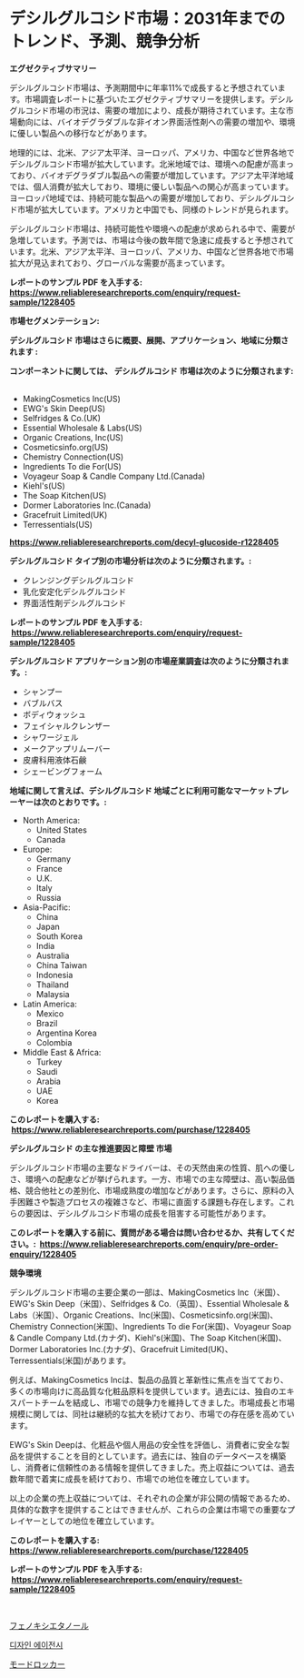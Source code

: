 <p><h1>デシルグルコシド市場：2031年までのトレンド、予測、競争分析</h1></p><p><strong>エグゼクティブサマリー</strong></p>
<p><p>デシルグルコシド市場は、予測期間中に年率11%で成長すると予想されています。市場調査レポートに基づいたエグゼクティブサマリーを提供します。デシルグルコシド市場の市況は、需要の増加により、成長が期待されています。主な市場動向には、バイオデグラダブルな非イオン界面活性剤への需要の増加や、環境に優しい製品への移行などがあります。</p><p>地理的には、北米、アジア太平洋、ヨーロッパ、アメリカ、中国など世界各地でデシルグルコシド市場が拡大しています。北米地域では、環境への配慮が高まっており、バイオデグラダブル製品への需要が増加しています。アジア太平洋地域では、個人消費が拡大しており、環境に優しい製品への関心が高まっています。ヨーロッパ地域では、持続可能な製品への需要が増加しており、デシルグルコシド市場が拡大しています。アメリカと中国でも、同様のトレンドが見られます。</p><p>デシルグルコシド市場は、持続可能性や環境への配慮が求められる中で、需要が急増しています。予測では、市場は今後の数年間で急速に成長すると予想されています。北米、アジア太平洋、ヨーロッパ、アメリカ、中国など世界各地で市場拡大が見込まれており、グローバルな需要が高まっています。</p></p>
<p><strong>レポートのサンプル PDF を入手する: <a href="https://www.reliableresearchreports.com/enquiry/request-sample/1228405">https://www.reliableresearchreports.com/enquiry/request-sample/1228405</a></strong></p>
<p><strong>市場セグメンテーション:</strong></p>
<p><strong> デシルグルコシド 市場はさらに概要、展開、アプリケーション、地域に分類されます :</strong></p>
<p><strong>コンポーネントに関しては、 デシルグルコシド 市場は次のように分類されます: &nbsp;</strong></p>
<p><ul><li>MakingCosmetics Inc(US)</li><li>EWG's Skin Deep(US)</li><li>Selfridges & Co.(UK)</li><li>Essential Wholesale & Labs(US)</li><li>Organic Creations, Inc(US)</li><li>Cosmeticsinfo.org(US)</li><li>Chemistry Connection(US)</li><li>Ingredients To die For(US)</li><li>Voyageur Soap & Candle Company Ltd.(Canada)</li><li>Kiehl's(US)</li><li>The Soap Kitchen(US)</li><li>Dormer Laboratories Inc.(Canada)</li><li>Gracefruit Limited(UK)</li><li>Terressentials(US)</li></ul></p>
<p><strong><a href="https://www.reliableresearchreports.com/decyl-glucoside-r1228405">https://www.reliableresearchreports.com/decyl-glucoside-r1228405</a></strong></p>
<p><strong> デシルグルコシド タイプ別の市場分析は次のように分類されます。:</strong></p>
<p><ul><li>クレンジングデシルグルコシド</li><li>乳化安定化デシルグルコシド</li><li>界面活性剤デシルグルコシド</li></ul></p>
<p><strong>レポートのサンプル PDF を入手する: &nbsp;<a href="https://www.reliableresearchreports.com/enquiry/request-sample/1228405">https://www.reliableresearchreports.com/enquiry/request-sample/1228405</a></strong></p>
<p><strong> デシルグルコシド アプリケーション別の市場産業調査は次のように分類されます。:</strong></p>
<p><ul><li>シャンプー</li><li>バブルバス</li><li>ボディウォッシュ</li><li>フェイシャルクレンザー</li><li>シャワージェル</li><li>メークアップリムーバー</li><li>皮膚科用液体石鹸</li><li>シェービングフォーム</li></ul></p>
<p><strong>地域に関して言えば、デシルグルコシド 地域ごとに利用可能なマーケットプレーヤーは次のとおりです。:</strong></p>
<p><ul>
    <li>
        North America:
        <ul>
            <li>United States</li>
            <li>Canada</li>
        </ul>
    </li>
    <li>
        Europe:
        <ul>
            <li>Germany</li>
            <li>France</li>
            <li>U.K.</li>
            <li>Italy</li>
            <li>Russia</li>
        </ul>
    </li>
    <li>
        Asia-Pacific:
        <ul>
            <li>China</li>
            <li>Japan</li>
            <li>South Korea</li>
            <li>India</li>
            <li>Australia</li>
            <li>China Taiwan</li>
            <li>Indonesia</li>
            <li>Thailand</li>
            <li>Malaysia</li>
        </ul>
    </li>
    <li>
        Latin America:
        <ul>
            <li>Mexico</li>
            <li>Brazil</li>
            <li>Argentina Korea</li>
            <li>Colombia</li>
        </ul>
    </li>
    <li>
        Middle East & Africa:
        <ul>
            <li>Turkey</li>
            <li>Saudi</li>
            <li>Arabia</li>
            <li>UAE</li>
            <li>Korea</li>
        </ul>
    </li>
    </ul></p>
<p><strong>このレポートを購入する: &nbsp;<a href="https://www.reliableresearchreports.com/purchase/1228405">https://www.reliableresearchreports.com/purchase/1228405</a></strong></p>
<p><strong>デシルグルコシド の主な推進要因と障壁 市場</strong></p>
<p><p>デシルグルコシド市場の主要なドライバーは、その天然由来の性質、肌への優しさ、環境への配慮などが挙げられます。一方、市場での主な障壁は、高い製品価格、競合他社との差別化、市場成熟度の増加などがあります。さらに、原料の入手困難さや製造プロセスの複雑さなど、市場に直面する課題も存在します。これらの要因は、デシルグルコシド市場の成長を阻害する可能性があります。</p></p>
<p><strong>このレポートを購入する前に、質問がある場合は問い合わせるか、共有してください。:&nbsp; <a href="https://www.reliableresearchreports.com/enquiry/pre-order-enquiry/1228405">https://www.reliableresearchreports.com/enquiry/pre-order-enquiry/1228405</a></strong></p>
<p><strong>競争環境</strong></p>
<p><p>デシルグルコシド市場の主要企業の一部は、MakingCosmetics Inc（米国）、EWG's Skin Deep（米国）、Selfridges & Co.（英国）、Essential Wholesale & Labs（米国）、Organic Creations、Inc(米国)、Cosmeticsinfo.org(米国)、Chemistry Connection(米国)、Ingredients To die For(米国)、Voyageur Soap & Candle Company Ltd.(カナダ)、Kiehl's(米国)、The Soap Kitchen(米国)、Dormer Laboratories Inc.(カナダ)、Gracefruit Limited(UK)、Terressentials(米国)があります。</p><p>例えば、MakingCosmetics Incは、製品の品質と革新性に焦点を当てており、多くの市場向けに高品質な化粧品原料を提供しています。過去には、独自のエキスパートチームを結成し、市場での競争力を維持してきました。市場成長と市場規模に関しては、同社は継続的な拡大を続けており、市場での存在感を高めています。</p><p>EWG's Skin Deepは、化粧品や個人用品の安全性を評価し、消費者に安全な製品を提供することを目的としています。過去には、独自のデータベースを構築し、消費者に信頼性のある情報を提供してきました。売上収益については、過去数年間で着実に成長を続けており、市場での地位を確立しています。</p><p>以上の企業の売上収益については、それぞれの企業が非公開の情報であるため、具体的な数字を提供することはできませんが、これらの企業は市場での重要なプレイヤーとしての地位を確立しています。</p></p>
<p><strong>このレポートを購入する: &nbsp; <a href="https://www.reliableresearchreports.com/purchase/1228405">https://www.reliableresearchreports.com/purchase/1228405</a></strong></p>
<p><strong>レポートのサンプル PDF を入手する: &nbsp;<a href="https://www.reliableresearchreports.com/enquiry/request-sample/1228405">https://www.reliableresearchreports.com/enquiry/request-sample/1228405</a></strong><strong></strong></p>
<p>&nbsp;</p>
<p><p><a href="https://medium.com/@austinjames1907/%E3%83%95%E3%82%A7%E3%83%8E%E3%82%AD%E3%82%B7%E3%82%A8%E3%82%BF%E3%83%8E%E3%83%BC%E3%83%AB%E5%B8%82%E5%A0%B4%E3%81%AF-%E5%B8%82%E5%A0%B4%E3%82%B7%E3%82%A7%E3%82%A2-%E3%82%B5%E3%82%A4%E3%82%BA-%E3%81%9D%E3%81%97%E3%81%A62031%E5%B9%B4%E3%81%BE%E3%81%A7%E3%81%AE%E4%BA%88%E6%B8%AC%E3%81%AB%E7%84%A6%E7%82%B9%E3%82%92%E5%BD%93%E3%81%A6%E3%81%A6%E3%81%84%E3%81%BE%E3%81%99-ad6f47accc31">フェノキシエタノール</a></p><p><a href="https://medium.com/@londonacobson5656/%EB%94%94%EC%9E%90%EC%9D%B8-%EC%97%90%EC%9D%B4%EC%A0%84%EC%8B%9C-%EC%8B%9C%EC%9E%A5-%EB%B6%84%EC%84%9D-%EB%B0%8F-2024%EB%85%84%EB%B6%80%ED%84%B0-2031%EB%85%84%EA%B9%8C%EC%A7%80%EC%9D%98-%ED%81%AC%EA%B8%B0-%EC%98%88%EC%B8%A1-3ffc4cc0e027">디자인 에이전시</a></p><p><a href="https://medium.com/@jaylonlesch1993/%E3%83%A2%E3%83%BC%E3%83%89%E3%83%AD%E3%83%83%E3%82%AB%E3%83%BC%E3%83%9E%E3%83%BC%E3%82%B1%E3%83%83%E3%83%88%E3%81%AE%E3%82%A4%E3%83%B3%E3%82%B5%E3%82%A4%E3%83%88-%E5%B8%82%E5%A0%B4%E5%8B%95%E5%90%91-%E6%88%90%E9%95%B7-2024%E5%B9%B4%E3%81%8B%E3%82%892031%E5%B9%B4%E3%81%BE%E3%81%A7%E3%81%AE%E4%BA%88%E6%B8%AC-178ad7acac18">モードロッカー</a></p></p>